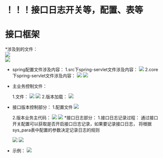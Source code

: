 # ！！！接口日志开关等，配置、表等

# 接口框架

\*涉及到的文件：  
![](/assets/frontDoc_interface1.png)  
![](/assets/frontDoc_interface2.png)

* spring配置文件涉及内容：
  1.src下spring-servlet文件涉及内容：
  ![](/assets/frontDoc_interface3.png)
  2.core下spring-servlet文件涉及内容：
  ![](/assets/frontDoc_interface5.png)
  ![](/assets/frontDoc_interface4.png)
* 主业务控制文件：
  
  1.文件：
  ![](/assets/frontDoc_interface6.png)
  ![](/assets/frontDoc_interface7.png)
  2.版本加载：
  ![](/assets/interface_version4.png)
* 接口版本控制部分：
  1.配置文件
  ![](/assets/interface_version1.png)
  
  2.版本业务主代码：
  ![](/assets/interface_version2.png)
  ![](/assets/interface_version3.png)
*接口日志部分：
  1.接口日志记录过程：
  通过接口开关配置可以获取是否开启接口日志记录，如果要记录接口日志，
  将根据sys_para表中配置的参数决定记录日志的规则
  
  ![](/assets/interface_version6.png)
  ![](/assets/interface_version5.png)
  
* 示例：
  ![](/assets/frontDoc_interface8.png)



